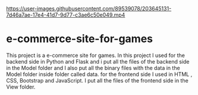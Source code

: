 

https://user-images.githubusercontent.com/89539078/203645131-7d46a7ae-17e4-41d7-9d77-c3ae6c50e049.mp4

# e-commerce-site-for-games
This project is a e-commerce site for games.
In this project I used for the backend side in Python and Flask and i put all the files of the backend side in the Model folder and  I also put all the binary files with the data in the Model folder inside folder called data.
for the frontend side I used in HTML , CSS, Bootstrap and JavaScript. I put all the files of the frontend side in the View folder.
